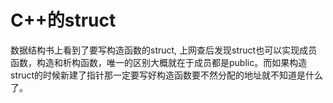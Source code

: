 # C++的struct


<!--more-->

数据结构书上看到了要写构造函数的struct, 上网查后发现struct也可以实现成员函数，构造和析构函数，唯一的区别大概就在于成员都是public。而如果构造struct的时候新建了指针那一定要写好构造函数要不然分配的地址就不知道是什么了。
